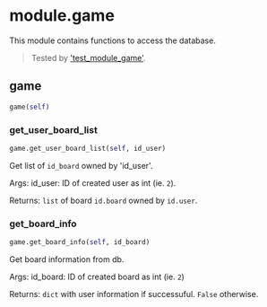 # module.game

This module contains functions to access the database.

> Tested by ['test_module_game'](test_module_game.md).


## game
```python
game(self)
```

### get_user_board_list
```python
game.get_user_board_list(self, id_user)
```

Get list of `id_board` owned by 'id_user'.

Args:
    id_user: ID of created user as int (ie. `2`).

Returns:
    `list` of board `id.board` owned by `id.user`.

### get_board_info
```python
game.get_board_info(self, id_board)
```

Get board information from db.

Args:
    id_board: ID of created board as int (ie. `2`)

Returns:
    `dict` with user information if successuful. `False` otherwise.

